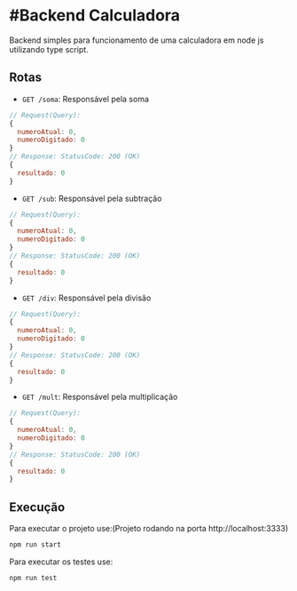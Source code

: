 # #Backend Calculadora
Backend simples para funcionamento de uma calculadora em node js utilizando type script.

## Rotas
- `GET /soma`: Responsável pela soma
```js
// Request(Query):
{
  numeroAtual: 0,
  numeroDigitado: 0
}
// Response: StatusCode: 200 (OK)
{
  resultado: 0
}
```

- `GET /sub`: Responsável pela subtração
```js
// Request(Query):
{
  numeroAtual: 0,
  numeroDigitado: 0
}
// Response: StatusCode: 200 (OK)
{
  resultado: 0
}
```

- `GET /div`: Responsável pela divisão
```js
// Request(Query):
{
  numeroAtual: 0,
  numeroDigitado: 0
}
// Response: StatusCode: 200 (OK)
{
  resultado: 0
}
```

- `GET /mult`: Responsável pela multiplicação
```js
// Request(Query):
{
  numeroAtual: 0,
  numeroDigitado: 0
}
// Response: StatusCode: 200 (OK)
{
  resultado: 0
}
```

## Execução
Para executar o projeto use:(Projeto rodando na porta http://localhost:3333)
```js
npm run start
```
Para executar os testes use:
```js
npm run test
```
